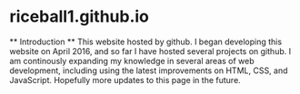 # riceball1.github.io


** Introduction **
This website hosted by github. I began developing this website on April 2016, and so far I have hosted several projects on github. I am continously expanding my knowledge in several areas of web development, including using the latest improvements on HTML, CSS, and JavaScript. Hopefully more updates to this page in the future.
